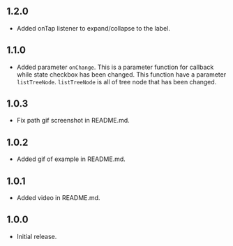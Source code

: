 ## 1.2.0

* Added onTap listener to expand/collapse to the label.

## 1.1.0

* Added parameter `onChange`. This is a parameter function for callback while state checkbox has been changed. This function have a parameter `listTreeNode`. `listTreeNode` is all of tree node that has been changed.

## 1.0.3

* Fix path gif screenshot in README.md.

## 1.0.2

* Added gif of example in README.md.

## 1.0.1

* Added video in README.md.

## 1.0.0

* Initial release.
